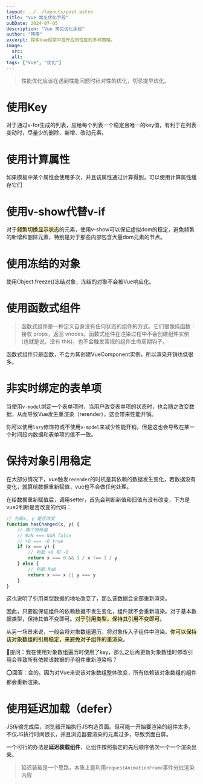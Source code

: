 ```yaml
---
layout: ../../layouts/post.astro
title: "Vue 常见优化手段"
pubDate: 2024-07-05
description: "Vue 常见优化手段"
author: "筷筷"
excerpt: 探索Vue框架中提升应用性能的多种策略。
image:
  src: 
  alt: 
tags: ["Vue", "优化"]
---
```


> 性能优化应该在遇到性能问题时针对性的优化，切忌提早优化。

# 使用Key

对于通过v-for生成的列表，应给每个列表一个稳定且唯一的key值，有利于在列表变动时，尽量少的删除、新增、改动元素。

# 使用计算属性

如果模板中某个属性会使用多次，并且该属性通过计算得到，可以使用计算属性缓存它们

# 使用v-show代替v-if

对于<mark style="background: #FFF3A3A6;">频繁切换显示状态</mark>的元素，使用v-show可以保证虚拟dom的稳定，避免频繁的新增和删除元素，特别是对于那些内部包含大量dom元素的节点。

# 使用冻结的对象

 使用Object.freeze()冻结对象，冻结的对象不会被Vue响应化。

# 使用函数式组件

> 函数式组件是一种定义自身没有任何状态的组件的方式。它们很像纯函数：接收 props，返回 vnodes。函数式组件在渲染过程中不会创建组件实例 (也就是说，没有 this)，也不会触发常规的组件生命周期钩子。

函数式组件只是函数，不会为其创建VueComponent实例，所以渲染开销也低很多。

# 非实时绑定的表单项

当使用`v-model`绑定一个表单项时，当用户改变表单项的状态时，也会随之改变数据，从而导致Vue发生重渲染（rerender），这会带来性能开销。

你可以使用`lazy`修饰符或不使用`v-model`来减少性能开销，但是这也会导致在某一个时间段内数据和表单项的值不一致。

# 保持对象引用稳定

在大部分情况下，vue触发`rerender`的时机是其依赖的数据发生变化，若数据没有变化，就算给数据重新赋值，vue也不会做任何处理。

在给数据重新赋值后，调用setter，首先会判断新值和旧值有没有改变，下方是vue2判断是否改变的代码：

```js
// 判断x, y 是否改变
function hasChanged(x, y) {
	// 两个特殊值
	// NaN === NaN false
	// +0 === -0 true
	if (x === y) {
		// 判断 +0 和 -0
		return x === 0 && 1 / x !== 1 / y
	} else {
		// 判断 NaN
		return x === x || y === y
	}
}
```

这也说明了引用类型数据的地址改变了，那么该数据会全部重新渲染。

因此，只要能保证组件的依赖数据不发生变化，组件就不会重新渲染。对于基本数据类型，保持其值不变即可。<mark style="background: #FFF3A3A6;">对于引用类型，保持其引用不变即可</mark>。

从另一场景来说，一般会将对象数组遍历，将对象传入子组件中渲染。<mark style="background: #FFF3A3A6;">你可以保持该对象数组的引用稳定，来避免对子组件的重渲染</mark>。

📌提问：我在使用对象数组遍历时使用了key，那么之后再更新对象数组时修改引用会导致所有依赖该数据的子组件重新渲染吗？

⭕回答：会的。因为对Vue来说该对象数组整体改变，所有依赖该对象数组的组件都会重新渲染。

# 使用延迟加载（defer）

JS传输完成后，浏览器开始执行JS构造页面。但可能一开始要渲染的组件太多，不仅JS执行时间很长，并且浏览器要渲染的元素过多，导致页面白屏。

一个可行的办法是**延迟装载组件**，让组件按照指定的先后顺序依次一个一个渲染出来。

> 延迟装载是一个思路，本质上是利用`requestAnimationFrame`事件分批渲染内容